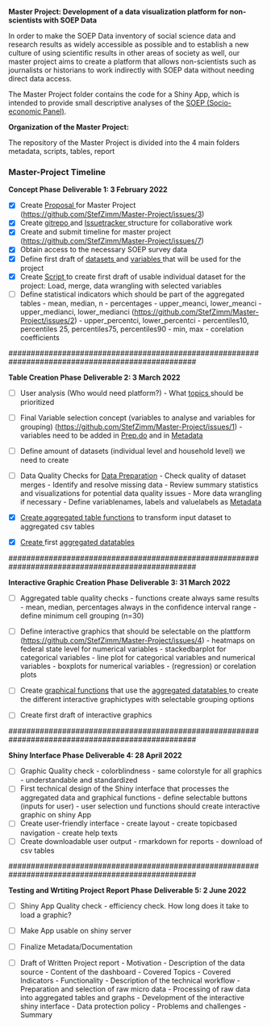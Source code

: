 **Master Project: Development of a data visualization platform for non-scientists with SOEP Data**

In order to make the SOEP Data inventory of social science data and research results as widely accessible as possible 
and to establish a new culture of using scientific results in other areas of society as well, our master project aims to create 
a platform that allows non-scientists such as journalists or historians to work indirectly with SOEP data without needing direct data access.

The Master Project folder contains the code for a Shiny App, which is intended to provide small descriptive 
analyses of the [SOEP (Socio-economic Panel)](https://www.diw.de/en/diw_01.c.678568.en/research_data_center_soep.html).

**Organization of the Master Project:** 

The repository of the Master Project is divided into the 4 main folders metadata, scripts, tables, report

### Master-Project Timeline

**Concept Phase**
**Deliverable 1: 3 February 2022**
- [x] Create [Proposal ](https://github.com/StefZimm/Master-Project/blob/main/report/MDM%20Master%20Project%20Proposal_Bougie_Zimmerman.pdf)for Master Project (https://github.com/StefZimm/Master-Project/issues/3)
- [x] Create [gitrepo ](https://github.com/StefZimm/Master-Project)and [Issuetracker ](https://github.com/StefZimm/Master-Project/issues)structure for collaborative work
- [x] Create and submit timeline for master project (https://github.com/StefZimm/Master-Project/issues/7)
- [x] Obtain access to the necessary SOEP survey data
- [x] Define first draft of [datasets ](https://github.com/DeliveranceBougie/Master-Project/blob/main/metadata/p_data/variables.csv) and [variables ](https://github.com/DeliveranceBougie/Master-Project/blob/main/metadata/Var_Info.xlsx)that will be used for the project 
- [x] Create [Script ](https://github.com/DeliveranceBougie/Master-Project/blob/main/scripts/Prepare_Data.do)to create first draft of usable individual dataset for the project: Load, merge, data wrangling with selected variables
- [ ] Define statistical indicators which should be part of the aggregated tables
      - mean, median, n
      - percentages
      - upper_meanci, lower_meanci
      - upper_medianci, lower_medianci (https://github.com/StefZimm/Master-Project/issues/2)
      - upper_percentci, lower_percentci
      - percentiles10, percentiles 25, percentiles75, percentiles90
      - min, max
      - corelation coefficients

##################################################################################################

**Table Creation Phase**
**Deliverable 2: 3 March 2022**
- [ ] User analysis (Who would need platform?)
      - What [topics ](https://paneldata.org/soep-core/topics/en)should be prioritized
- [ ] Final Variable selection concept (variables to analyse and variables for grouping) (https://github.com/StefZimm/Master-Project/issues/1)
      - variables need to be added in [Prep.do](https://github.com/DeliveranceBougie/Master-Project/blob/main/scripts/Prepare_Data.do) and in [Metadata ](https://github.com/DeliveranceBougie/Master-Project/blob/main/metadata/)
- [ ] Define amount of datasets (individual level and household level) we need to create
- [ ] Data Quality Checks for [Data Preparation](https://github.com/DeliveranceBougie/Master-Project/blob/main/scripts/Prepare_Data.do)
       - Check quality of dataset merges
       - Identify and resolve missing data
       - Review summary statistics and visualizations for potential data quality issues
       - More data wrangling if necessary
       - Define variablenames, labels and valuelabels as [Metadata ](https://github.com/StefZimm/Master-Project/tree/main/metadata/p_data)
- [x] [Create aggregated table functions](https://github.com/StefZimm/Master-Project/blob/main/scripts/table_creation_FUN.R) to transform input dataset to aggregated csv tables
- [x] [Create ](https://github.com/StefZimm/Master-Project/blob/main/scripts/table_creation.R) first [aggregated datatables ](https://github.com/StefZimm/Master-Project/tree/main/tables)


##################################################################################################

**Interactive Graphic Creation Phase**
**Deliverable 3: 31 March 2022**
- [ ] Aggregated table quality checks
      - functions create always same results
      - mean, median, percentages always in the confidence interval range
      - define minimum cell grouping (n=30)
- [ ] Define interactive graphics that should be selectable on the plattform (https://github.com/StefZimm/Master-Project/issues/4)
       - heatmaps on federal state level for numerical variables
       - stackedbarplot for categorical variables
       - line plot for categorical variables and numerical variables
       - boxplots for numerical variables
       - (regression) or corelation plots
- [ ] Create [graphical functions](https://github.com/StefZimm/Master-Project/blob/main/scripts/graph_creation_FUN.R) that use the [aggregated datatables ](https://github.com/StefZimm/Master-Project/tree/main/tables) to create the different interactive graphictypes with selectable grouping options
- [ ] Create first draft of interactive graphics


##################################################################################################

**Shiny Interface Phase**
**Deliverable 4: 28 April 2022**
- [ ]  Graphic Quality check
       - colorblindness
       - same colorstyle for all graphics
       - understandable and standardized
- [ ] First technical design of the Shiny interface that processes the aggregated data and graphical functions
      - define selectable buttons (inputs for user)
      - user selection und functions should create interactive graphic on shiny App
- [ ] Create user-friendly interface
      - create layout
      - create topicbased navigation
      - create help texts
- [ ] Create downloadable user output
      - rmarkdown for reports
      - download of csv tables
 
##################################################################################################

**Testing and Wrtiting Project Report Phase** 
**Deliverable 5: 2 June 2022**
- [ ] Shiny App Quality check
      - efficiency check. How long does it take to load a graphic?
- [ ] Make App usable on shiny server
- [ ] Finalize Metadata/Documentation
- [ ] Draft of Written Project report
      - Motivation
      - Description of the data source
      - Content of the dashboard
      - Covered Topics
      - Covered Indicators
      - Functionality
      - Description of the technical workflow
      - Preparation and selection of raw micro data
      - Processing of raw data into aggregated tables and graphs
      - Development of the interactive shiny interface
      - Data protection policy
      - Problems and challenges
      - Summary

